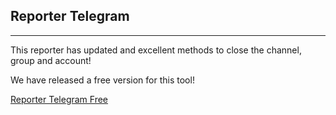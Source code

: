 ## Reporter Telegram

------------------------
This reporter has updated and excellent methods to close the channel, group and account! 

We have released a free version for this tool! 

<a href="https://github.com/esfelurm/Reporter-Telegram">Reporter Telegram Free</a> 


 
